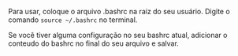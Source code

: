Para usar, coloque o arquivo .bashrc na raiz do seu usuário.
Digite o comando `source ~/.bashrc` no terminal.

Se você tiver alguma configuração no seu bashrc atual, adicionar o conteudo do bashrc no final do seu arquivo e salvar.
